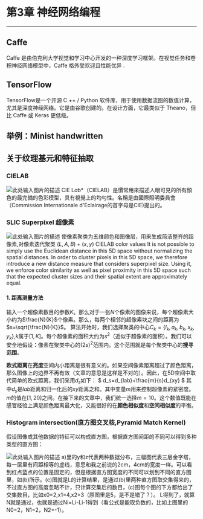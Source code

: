 # 第3章 神经网络编程

---

## Caffe

Caffe 是由伯克利大学视觉和学习中心开发的一种深度学习框架。在视觉任务和卷积神经网络模型中，Caffe 格外受欢迎且性能优异
.

## TensorFlow

TensorFlow是一个开源 C ++ / Python 软件库，用于使用数据流图的数值计算，尤其是深度神经网络。它是由谷歌创建的。在设计方面，它最类似于 Theano，但比  Caffe 或 Keras 更低级。

## 举例：Minist handwritten

## 关于纹理基元和特征抽取

### CIELAB
![此处输入图片的描述][3]
CIE L*a*b*（CIELAB）是慣常用來描述人眼可見的所有顏色的最完備的色彩模型，具有視覺上的均勻性。名稱是由國際照明委員會（Commission Internationale d'Eclairage的首字母是CIE)提出的。

### SLIC Superpixel 超像素
![此处输入图片的描述][4]
使像素聚类为五维颜色和图像层，用来生成简洁整齐的超像素,对像素迭代聚类
$(L,A,B)+(x,y)$
CIELAB color values
It is not possible to simply use the Euclidean distance in this 5D space without normalizing the spatial distances.
In order to cluster pixels in this 5D space, we therefore introduce a new distance measure that considers superpixel size. Using it, we enforce color similarity as well as pixel proximity in this 5D space such that the expected cluster sizes and their spatial extent are approximately equal.
#### 1. 距离测量方法

输入一个超像素数目的参数$K$。那么对于一张$N$个像素的图像来说，每个超像素大小约为$\frac{N}{K}$个像素。那么，每两个相邻的超像素块之间的距离为$s=\sqrt{\frac{N}{K}}$。
算法开始时，我们选择聚类的中心$C_k =\{l_k,a_k,b_k,x_k,y_k\}$,$k$属于$[1,K]$。每个超像素的面积大约为$s^2$（近似于超像素的面积）。我们可以安全地假设：像素在聚类中心的$(2s)^2$范围内。这个范围就是每个聚类中心的**搜寻范围**。

**欧式距离**在**亮度**空间内小距离是很有意义的。如果空间像素距离超过了颜色距离，那么图像上的边界不再有效（文章的意思是这样是不对的）。因此，在5D空间中取代简单的欧式距离，我们采用$d_s$如下：
$
d_s=d_{lab}+\frac{m}{s}d_{xy}
$
其中$d_s$是$lab$距离和归一化后的$xy$距离之和。其中变量$m$用来控制超像素的紧密度。$m$的值在$[1,20]$之间。在接下来的文章中，我们统一选择$m=10$。这个数值既能在感官经验上满足颜色距离最大化，又能很好的在**颜色相似度**和**空间相似度**的平衡。

### Histogram intersection(直方图交叉核,Pyramid Match Kernel)

假设图像或其他数据的特征可以构成直方图，根据直方图间距的不同可以得到多种类型的直方图：

![此处输入图片的描述][5]
 a)里的y和z代表两种数据分布，三幅图代表三层金字塔，每一层里有间距相等的虚线，意思和我之前说的2cm，4cm的宽度一样。可以看到红点蓝点的位置是固定的，但是根据直方图宽度的不同可以划到不同的直方图里，如(b)所示。(c)图就是L的计算结果，是通过(b)里两种直方图取交集得来的，不过直方图的高度忽略不计，只计算交集后的数目，(c)图每个图的下方都给出了交集数目，比如x0=2,x1=4,x2=3（原图里是5，是不是错了？）。
L得到了，就算N就是通过，也就是通过Ni=Li-Li-1得到（看公式是能取负数的，比如上图里的N0=2，N1=2，N2=-1）。



  [1]: http://www.gumpcs.com/wp-content/uploads/2015/07/070915_0246_1.png
  [2]: https://github.com/mnielsen/neural-networks-and-deep-learning/blob/master/src/network.py
  [3]: http://4.bp.blogspot.com/-GJsnhAWlYqY/U0erTUv5p0I/AAAAAAAAA3Q/Ac6SeCEYgts/s1600/LAB_COLOR1.png
  [4]: http://ivrl.epfl.ch/files/content/sites/ivrg/files/research/images/RK_SLICSuperpixels/intro_pics/54082_combo.jpg
  [5]: http://img.blog.csdn.net/20140408110748640